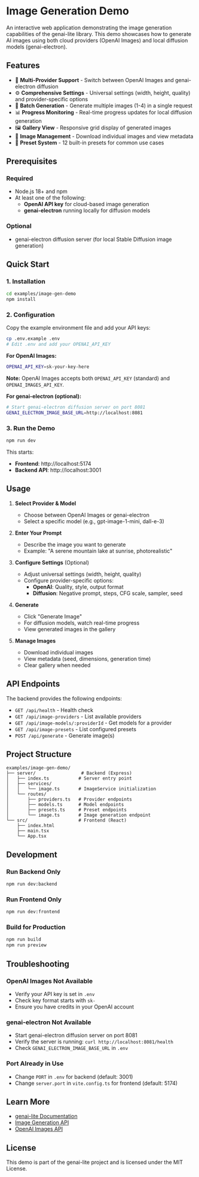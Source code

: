 # Image Generation Demo

An interactive web application demonstrating the image generation capabilities of the genai-lite library. This demo showcases how to generate AI images using both cloud providers (OpenAI Images) and local diffusion models (genai-electron).

## Features

- 🎨 **Multi-Provider Support** - Switch between OpenAI Images and genai-electron diffusion
- ⚙️ **Comprehensive Settings** - Universal settings (width, height, quality) and provider-specific options
- 🔄 **Batch Generation** - Generate multiple images (1-4) in a single request
- 📊 **Progress Monitoring** - Real-time progress updates for local diffusion generation
- 🖼️ **Gallery View** - Responsive grid display of generated images
- 💾 **Image Management** - Download individual images and view metadata
- 🎯 **Preset System** - 12 built-in presets for common use cases

## Prerequisites

### Required
- Node.js 18+ and npm
- At least one of the following:
  - **OpenAI API key** for cloud-based image generation
  - **genai-electron** running locally for diffusion models

### Optional
- genai-electron diffusion server (for local Stable Diffusion image generation)

## Quick Start

### 1. Installation

```bash
cd examples/image-gen-demo
npm install
```

### 2. Configuration

Copy the example environment file and add your API keys:

```bash
cp .env.example .env
# Edit .env and add your OPENAI_API_KEY
```

**For OpenAI Images:**
```bash
OPENAI_API_KEY=sk-your-key-here
```

**Note:** OpenAI Images accepts both `OPENAI_API_KEY` (standard) and `OPENAI_IMAGES_API_KEY`.

**For genai-electron (optional):**
```bash
# Start genai-electron diffusion server on port 8081
GENAI_ELECTRON_IMAGE_BASE_URL=http://localhost:8081
```

### 3. Run the Demo

```bash
npm run dev
```

This starts:
- **Frontend**: http://localhost:5174
- **Backend API**: http://localhost:3001

## Usage

1. **Select Provider & Model**
   - Choose between OpenAI Images or genai-electron
   - Select a specific model (e.g., gpt-image-1-mini, dall-e-3)

2. **Enter Your Prompt**
   - Describe the image you want to generate
   - Example: "A serene mountain lake at sunrise, photorealistic"

3. **Configure Settings** (Optional)
   - Adjust universal settings (width, height, quality)
   - Configure provider-specific options:
     - **OpenAI**: Quality, style, output format
     - **Diffusion**: Negative prompt, steps, CFG scale, sampler, seed

4. **Generate**
   - Click "Generate Image"
   - For diffusion models, watch real-time progress
   - View generated images in the gallery

5. **Manage Images**
   - Download individual images
   - View metadata (seed, dimensions, generation time)
   - Clear gallery when needed

## API Endpoints

The backend provides the following endpoints:

- `GET /api/health` - Health check
- `GET /api/image-providers` - List available providers
- `GET /api/image-models/:providerId` - Get models for a provider
- `GET /api/image-presets` - List configured presets
- `POST /api/generate` - Generate image(s)

## Project Structure

```
examples/image-gen-demo/
├── server/                 # Backend (Express)
│   ├── index.ts           # Server entry point
│   ├── services/
│   │   └── image.ts       # ImageService initialization
│   └── routes/
│       ├── providers.ts   # Provider endpoints
│       ├── models.ts      # Model endpoints
│       ├── presets.ts     # Preset endpoints
│       └── image.ts       # Image generation endpoint
└── src/                   # Frontend (React)
    ├── index.html
    ├── main.tsx
    └── App.tsx
```

## Development

### Run Backend Only
```bash
npm run dev:backend
```

### Run Frontend Only
```bash
npm run dev:frontend
```

### Build for Production
```bash
npm run build
npm run preview
```

## Troubleshooting

### OpenAI Images Not Available
- Verify your API key is set in `.env`
- Check key format starts with `sk-`
- Ensure you have credits in your OpenAI account

### genai-electron Not Available
- Start genai-electron diffusion server on port 8081
- Verify the server is running: `curl http://localhost:8081/health`
- Check `GENAI_ELECTRON_IMAGE_BASE_URL` in `.env`

### Port Already in Use
- Change `PORT` in `.env` for backend (default: 3001)
- Change `server.port` in `vite.config.ts` for frontend (default: 5174)

## Learn More

- [genai-lite Documentation](../../README.md)
- [Image Generation API](../../README.md#image-generation)
- [OpenAI Images API](https://platform.openai.com/docs/api-reference/images)

## License

This demo is part of the genai-lite project and is licensed under the MIT License.
